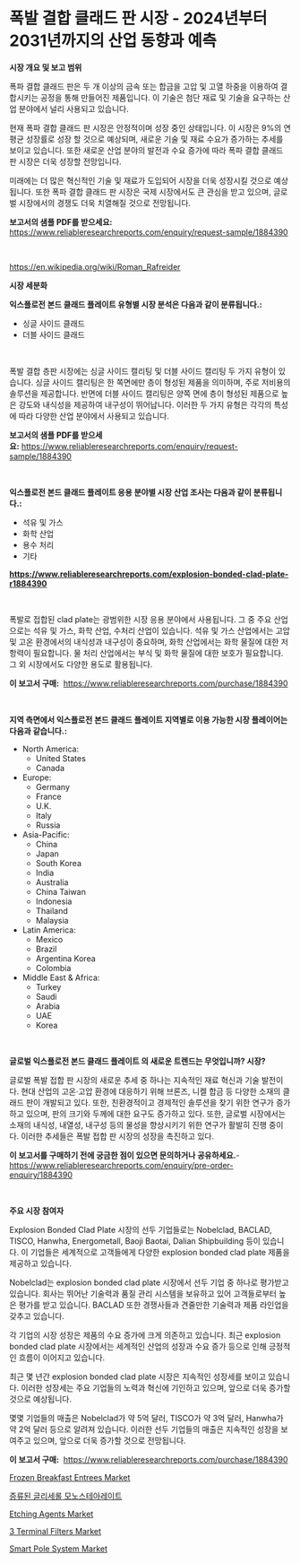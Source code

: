 <p><h1>폭발 결합 클래드 판 시장 - 2024년부터 2031년까지의 산업 동향과 예측</h1></p><p><strong>시장 개요 및 보고 범위</strong></p>
<p><p>폭파 결합 클래드 판은 두 개 이상의 금속 또는 합금을 고압 및 고열 하중을 이용하여 결합시키는 공정을 통해 만들어진 제품입니다. 이 기술은 첨단 재료 및 기술을 요구하는 산업 분야에서 널리 사용되고 있습니다.</p><p>현재 폭파 결합 클래드 판 시장은 안정적이며 성장 중인 상태입니다. 이 시장은 9%의 연평균 성장률로 성장 할 것으로 예상되며, 새로운 기술 및 재료 수요가 증가하는 추세를 보이고 있습니다. 또한 새로운 산업 분야의 발전과 수요 증가에 따라 폭파 결합 클래드 판 시장은 더욱 성장할 전망입니다.</p><p>미래에는 더 많은 혁신적인 기술 및 재료가 도입되어 시장을 더욱 성장시킬 것으로 예상됩니다. 또한 폭파 결합 클래드 판 시장은 국제 시장에서도 큰 관심을 받고 있으며, 글로벌 시장에서의 경쟁도 더욱 치열해질 것으로 전망됩니다.</p></p>
<p><strong>보고서의 샘플 PDF를 받으세요:</strong> <a href="https://www.reliableresearchreports.com/enquiry/request-sample/1884390">https://www.reliableresearchreports.com/enquiry/request-sample/1884390</a></p>
<p>&nbsp;</p>
<p><a href="https://en.wikipedia.org/wiki/Roman_Rafreider">https://en.wikipedia.org/wiki/Roman_Rafreider</a></p>
<p><strong>시장 세분화</strong></p>
<p><strong>익스플로전 본드 클래드 플레이트 유형별 시장 분석은 다음과 같이 분류됩니다.:</strong></p>
<p><ul><li>싱글 사이드 클래드</li><li>더블 사이드 클래드</li></ul></p>
<p>&nbsp;</p>
<p><p>폭발 결합 층판 시장에는 싱글 사이드 캘리팅 및 더블 사이드 캘리팅 두 가지 유형이 있습니다. 싱글 사이드 캘리팅은 한 쪽면에만 층이 형성된 제품을 의미하며, 주로 저비용의 솔루션을 제공합니다. 반면에 더블 사이드 캘리팅은 양쪽 면에 층이 형성된 제품으로 높은 강도와 내식성을 제공하여 내구성이 뛰어납니다. 이러한 두 가지 유형은 각각의 특성에 따라 다양한 산업 분야에서 사용되고 있습니다.</p></p>
<p><strong>보고서의 샘플 PDF를 받으세요:</strong>&nbsp;<a href="https://www.reliableresearchreports.com/enquiry/request-sample/1884390">https://www.reliableresearchreports.com/enquiry/request-sample/1884390</a></p>
<p>&nbsp;</p>
<p><strong> 익스플로전 본드 클래드 플레이트 응용 분야별 시장 산업 조사는 다음과 같이 분류됩니다.:</strong></p>
<p><ul><li>석유 및 가스</li><li>화학 산업</li><li>용수 처리</li><li>기타</li></ul></p>
<p><strong><a href="https://www.reliableresearchreports.com/explosion-bonded-clad-plate-r1884390">https://www.reliableresearchreports.com/explosion-bonded-clad-plate-r1884390</a></strong></p>
<p>&nbsp;</p>
<p><p>폭발로 접합된 clad plate는 광범위한 시장 응용 분야에서 사용됩니다. 그 중 주요 산업으로는 석유 및 가스, 화학 산업, 수처리 산업이 있습니다. 석유 및 가스 산업에서는 고압 및 고온 환경에서의 내식성과 내구성이 중요하며, 화학 산업에서는 화학 물질에 대한 저항력이 필요합니다. 물 처리 산업에서는 부식 및 화학 물질에 대한 보호가 필요합니다. 그 외 시장에서도 다양한 용도로 활용됩니다.</p></p>
<p><strong>이 보고서 구매:</strong>&nbsp; <a href="https://www.reliableresearchreports.com/purchase/1884390">https://www.reliableresearchreports.com/purchase/1884390</a></p>
<p>&nbsp;</p>
<p><strong>지역 측면에서 익스플로전 본드 클래드 플레이트 지역별로 이용 가능한 시장 플레이어는 다음과 같습니다.:</strong></p>
<p><ul>
    <li>
        North America:
        <ul>
            <li>United States</li>
            <li>Canada</li>
        </ul>
    </li>
    <li>
        Europe:
        <ul>
            <li>Germany</li>
            <li>France</li>
            <li>U.K.</li>
            <li>Italy</li>
            <li>Russia</li>
        </ul>
    </li>
    <li>
        Asia-Pacific:
        <ul>
            <li>China</li>
            <li>Japan</li>
            <li>South Korea</li>
            <li>India</li>
            <li>Australia</li>
            <li>China Taiwan</li>
            <li>Indonesia</li>
            <li>Thailand</li>
            <li>Malaysia</li>
        </ul>
    </li>
    <li>
        Latin America:
        <ul>
            <li>Mexico</li>
            <li>Brazil</li>
            <li>Argentina Korea</li>
            <li>Colombia</li>
        </ul>
    </li>
    <li>
        Middle East & Africa:
        <ul>
            <li>Turkey</li>
            <li>Saudi</li>
            <li>Arabia</li>
            <li>UAE</li>
            <li>Korea</li>
        </ul>
    </li>
    </ul></p>
<p>&nbsp;</p>
<p><strong>글로벌 익스플로전 본드 클래드 플레이트 의 새로운 트렌드는 무엇입니까? 시장?</strong></p>
<p><p>글로벌 폭발 접합 판 시장의 새로운 추세 중 하나는 지속적인 재료 혁신과 기술 발전이다. 현대 산업의 고온·고압 환경에 대응하기 위해 브론즈, 니켈 합금 등 다양한 소재의 클래드 판이 개발되고 있다. 또한, 친환경적이고 경제적인 솔루션을 찾기 위한 연구가 증가하고 있으며, 판의 크기와 두께에 대한 요구도 증가하고 있다. 또한, 글로벌 시장에서는 소재의 내식성, 내열성, 내구성 등의 물성을 향상시키기 위한 연구가 활발히 진행 중이다. 이러한 추세들은 폭발 접합 판 시장의 성장을 촉진하고 있다.</p></p>
<p><strong>이 보고서를 구매하기 전에 궁금한 점이 있으면 문의하거나 공유하세요.</strong>- <a href="https://www.reliableresearchreports.com/enquiry/pre-order-enquiry/1884390">https://www.reliableresearchreports.com/enquiry/pre-order-enquiry/1884390</a></p>
<p>&nbsp;</p>
<p><strong>주요 시장 참여자</strong></p>
<p><p>Explosion Bonded Clad Plate 시장의 선두 기업들로는 Nobelclad, BACLAD, TISCO, Hanwha, Energometall, Baoji Baotai, Dalian Shipbuilding 등이 있습니다. 이 기업들은 세계적으로 고객들에게 다양한 explosion bonded clad plate 제품을 제공하고 있습니다.</p><p>Nobelclad는 explosion bonded clad plate 시장에서 선두 기업 중 하나로 평가받고 있습니다. 회사는 뛰어난 기술력과 품질 관리 시스템을 보유하고 있어 고객들로부터 높은 평가를 받고 있습니다. BACLAD 또한 경쟁사들과 견줄만한 기술력과 제품 라인업을 갖추고 있습니다.</p><p>각 기업의 시장 성장은 제품의 수요 증가에 크게 의존하고 있습니다. 최근 explosion bonded clad plate 시장에서는 세계적인 산업의 성장과 수요 증가 등으로 인해 긍정적인 흐름이 이어지고 있습니다.</p><p>최근 몇 년간 explosion bonded clad plate 시장은 지속적인 성장세를 보이고 있습니다. 이러한 성장세는 주요 기업들의 노력과 혁신에 기인하고 있으며, 앞으로 더욱 증가할 것으로 예상됩니다.</p><p>몇몇 기업들의 매출은 Nobelclad가 약 5억 달러, TISCO가 약 3억 달러, Hanwha가 약 2억 달러 등으로 알려져 있습니다. 이러한 선두 기업들의 매출은 지속적인 성장을 보여주고 있으며, 앞으로 더욱 증가할 것으로 전망됩니다.</p></p>
<p><strong>이 보고서 구매:</strong>&nbsp;&nbsp;<a href="https://www.reliableresearchreports.com/purchase/1884390">https://www.reliableresearchreports.com/purchase/1884390</a></p>
<p><p><a href="https://medium.com/@clairhane1992/frozen-breakfast-entrees-market-a-global-and-regional-analysis-focus-on-region-country-level-bb99cacbf598">Frozen Breakfast Entrees Market</a></p><p><a href="https://github.com/mithunmistry2258/Market-Research-Report-List-2/blob/main/904361944665.md">증류된 글리세롤 모노스테아레이트</a></p><p><a href="https://github.com/alexxisgm/Market-Research-Report-List-1/blob/main/etching-agents-market.md">Etching Agents Market</a></p><p><a href="https://github.com/HenrietteMills1/Market-Research-Report-List-2/blob/main/3-terminal-filters-market.md">3 Terminal Filters Market</a></p><p><a href="https://www.linkedin.com/pulse/smart-pole-system-market-size-share-amp-trends-analysis-report-qoixe">Smart Pole System Market</a></p></p>